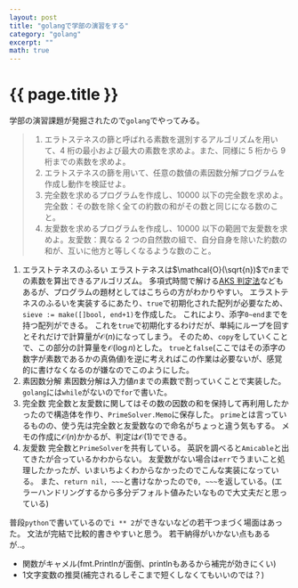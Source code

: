 ```yaml
---
layout: post
title: "golangで学部の演習をする"
category: "golang"
excerpt: ""
math: true
---
```


# {{ page.title }}

学部の演習課題が発掘されたので`golang`でやってみる。

> 1. エラトステネスの篩と呼ばれる素数を選別するアルゴリズムを用いて、4 桁の最小および最大の素数を求めよ。また、同様に 5 桁から 9 桁までの素数を求めよ。
> 1. エラトステネスの篩を用いて、任意の数値の素因数分解プログラムを作成し動作を検証せよ。
> 1. 完全数を求めるプログラムを作成し、10000 以下の完全数を求めよ。完全数：その数を除く全ての約数の和がその数と同じになる数のこと。
> 1. 友愛数を求めるプログラムを作成し、10000 以下の範囲で友愛数を求めよ。友愛数：異なる 2 つの自然数の組で、自分自身を除いた約数の和が、互いに他方と等しくなるような数のこと。

<script src="https://gist.github.com/Omochice/c8670463c5a6cd3bf339ed4a5eeb414b.js"></script>

1. エラストテネスのふるい
   エラストテネスは$\mathcal{O}(\sqrt{n})$で$n$までの素数を算出できるアルゴリズム。
   多項式時間で解ける[AKS 判定法](https://www.cse.iitk.ac.in/users/manindra/algebra/primality_v6.pdf)などもあるが、プログラムの題材としてはこちらの方がわかりやすい。
   エラストテネスのふるいを実装するにあたり、`true`で初期化された配列が必要なため、`sieve := make([]bool, end+1)`を作成した。
   これにより、添字`0~end`までを持つ配列ができる。
   これを`true`で初期化するわけだが、単純にループを回すとそれだけで計算量が$\mathcal{O}(n)$になってしまう。
   そのため、`copy`をしていくことで、この部分の計算量を$\mathcal{O}(\log n)$とした。
   `true`と`false`(ここではその添字の数字が素数であるかの真偽値)を逆に考えればこの作業は必要ないが、感覚的に書けなくなるのが嫌なのでこのようにした。
1. 素因数分解
   素因数分解は入力値$n$までの素数で割っていくことで実装した。
   `golang`には`while`がないので`for`で書いた。
1. 完全数
   完全数と友愛数に関してはその数の因数の和を保持して再利用したかったので構造体を作り、`PrimeSolver.Memo`に保存した。
   `prime`とは言っているものの、使う先は完全数と友愛数なので命名がちょっと違う気もする。
   メモの作成に$\mathcal{O}(n)$かかるが、判定は$\mathcal{O}(1)$でできる。
1. 友愛数
   完全数と`PrimeSolver`を共有している。
   英訳を調べると`Amicable`と出てきたが合っているかわからない。
   友愛数がない場合は`err`でうまいこと処理したかったが、いまいちよくわからなかったのでこんな実装になっている。
   また、`return nil, ~~~`と書けなかったので`0, ~~~`を返している。(エラーハンドリングするから多分デフォルト値みたいなもので大丈夫だと思っている)

普段`python`で書いているので`i ** 2`ができないなどの若干つまづく場面はあった。
文法が完結で比較的書きやすいと思う。
若干納得がいかない点もあるが‥。

- 関数がキャメル(fmt.Printlnが面倒、printlnもあるから補完が効きにくい)
- 1文字変数の推奨(補完されるしそこまで短くしなくてもいいのでは？)
